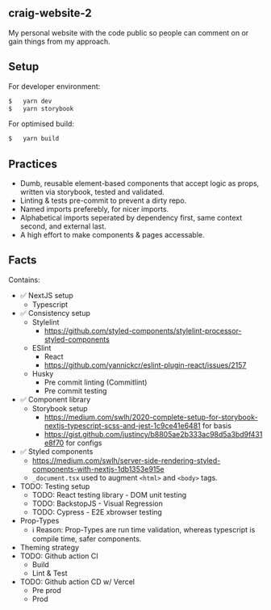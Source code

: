 ## craig-website-2

My personal website with the code public so people can comment on or gain things from my approach.

## Setup
For developer environment:
```bash
$   yarn dev
$   yarn storybook
```
For optimised build:
```bash
$   yarn build
```

## Practices
- Dumb, reusable element-based components that accept logic as props, written via storybook, tested and validated.
- Linting & tests pre-commit to prevent a dirty repo.
- Named imports preferebly, for nicer imports.
- Alphabetical imports seperated by dependency first, same context second, and external last.
- A high effort to make components & pages accessable.
## Facts
Contains:
- ✅ NextJS setup
    - Typescript
- ✅ Consistency setup
    - Stylelint
        - https://github.com/styled-components/stylelint-processor-styled-components
    - ESlint
        - React
        - https://github.com/yannickcr/eslint-plugin-react/issues/2157
    - Husky
        - Pre commit linting (Commitlint)
        - Pre commit testing
- ✅ Component library
    - Storybook setup
        - https://medium.com/swlh/2020-complete-setup-for-storybook-nextjs-typescript-scss-and-jest-1c9ce41e6481 for basis
        - https://gist.github.com/justincy/b8805ae2b333ac98d5a3bd9f431e8f70 for configs
- ✅ Styled components
    - https://medium.com/swlh/server-side-rendering-styled-components-with-nextjs-1db1353e915e
    - `_document.tsx` used to augment `<html>` and `<body>` tags.
- TODO: Testing setup
    - TODO: React testing library - DOM unit testing
    - TODO: BackstopJS - Visual Regression
    - TODO: Cypress - E2E xbrowser testing
- Prop-Types
    - ℹ️ Reason: Prop-Types are run time validation, whereas typescript is compile time, safer components.
- Theming strategy
- TODO: Github action CI
    - Build
    - Lint & Test
- TODO: Github action CD w/ Vercel
    - Pre prod
    - Prod
